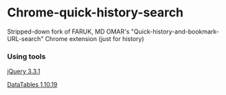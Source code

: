# Chrome-quick-history-search
Stripped-down fork of FARUK, MD OMAR's "Quick-history-and-bookmark-URL-search" Chrome extension (just for history)


### Using tools

[jQuery 3.3.1](https://jquery.com)

[DataTables 1.10.19](https://datatables.net)
